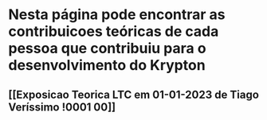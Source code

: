 # Nesta página pode encontrar as contribuicoes teóricas de cada pessoa que contribuiu para o desenvolvimento do Krypton

## [[Exposicao Teorica LTC em 01-01-2023 de Tiago Veríssimo !0001 00]]

